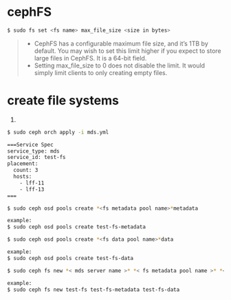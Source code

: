 # cephFS
```bash
$ sudo fs set <fs name> max_file_size <size in bytes>
```
> - CephFS has a configurable maximum file size, and it’s 1TB by default. You may wish to set this limit higher if you expect to store large files in CephFS. It is a 64-bit field.
> - Setting max_file_size to 0 does not disable the limit. It would simply limit clients to only creating empty files.

# create file systems
1. 
```bash
$ sudo ceph orch apply -i mds.yml

===Service Spec
service_type: mds
service_id: test-fs
placement:
  count: 3
  hosts:
    - lff-11
    - lff-13
===

```
```bash
$ sudo ceph osd pools create *<fs metadata pool name>*metadata

example:
$ sudo ceph osd pools create test-fs-metadata
```
```bash
$ sudo ceph osd pools create *<fs data pool name>*data

example:
$ sudo ceph osd pools create test-fs-data
```
```bash
$ sudo ceph fs new *< mds server name >* *< fs metadata pool name >* *<fs data pool name>*

example:
$ sudo ceph fs new test-fs test-fs-metadata test-fs-data
```